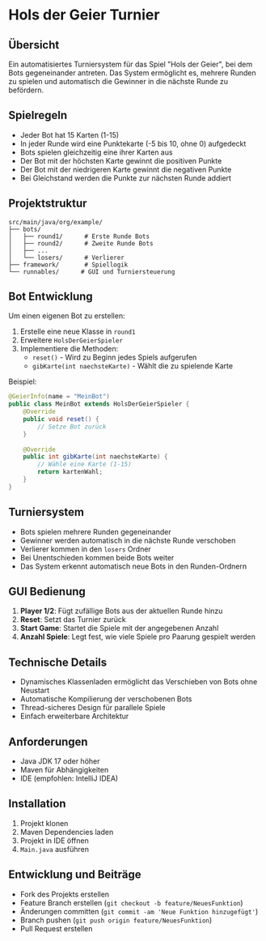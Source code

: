 # Hols der Geier Turnier

## Übersicht
Ein automatisiertes Turniersystem für das Spiel "Hols der Geier", bei dem Bots gegeneinander antreten. Das System ermöglicht es, mehrere Runden zu spielen und automatisch die Gewinner in die nächste Runde zu befördern.

## Spielregeln
- Jeder Bot hat 15 Karten (1-15)
- In jeder Runde wird eine Punktekarte (-5 bis 10, ohne 0) aufgedeckt
- Bots spielen gleichzeitig eine ihrer Karten aus
- Der Bot mit der höchsten Karte gewinnt die positiven Punkte
- Der Bot mit der niedrigeren Karte gewinnt die negativen Punkte
- Bei Gleichstand werden die Punkte zur nächsten Runde addiert

## Projektstruktur
```
src/main/java/org/example/
├── bots/
│   ├── round1/      # Erste Runde Bots
│   ├── round2/      # Zweite Runde Bots
│   ├── ...
│   └── losers/      # Verlierer
├── framework/       # Spiellogik
└── runnables/      # GUI und Turniersteuerung
```

## Bot Entwicklung
Um einen eigenen Bot zu erstellen:
1. Erstelle eine neue Klasse in `round1`
2. Erweitere `HolsDerGeierSpieler`
3. Implementiere die Methoden:
   - `reset()` - Wird zu Beginn jedes Spiels aufgerufen
   - `gibKarte(int naechsteKarte)` - Wählt die zu spielende Karte

Beispiel:
```java
@GeierInfo(name = "MeinBot")
public class MeinBot extends HolsDerGeierSpieler {
    @Override
    public void reset() {
        // Setze Bot zurück
    }
    
    @Override
    public int gibKarte(int naechsteKarte) {
        // Wähle eine Karte (1-15)
        return kartenWahl;
    }
}
```

## Turniersystem
- Bots spielen mehrere Runden gegeneinander
- Gewinner werden automatisch in die nächste Runde verschoben
- Verlierer kommen in den `losers` Ordner
- Bei Unentschieden kommen beide Bots weiter
- Das System erkennt automatisch neue Bots in den Runden-Ordnern

## GUI Bedienung
1. **Player 1/2**: Fügt zufällige Bots aus der aktuellen Runde hinzu
2. **Reset**: Setzt das Turnier zurück
3. **Start Game**: Startet die Spiele mit der angegebenen Anzahl
4. **Anzahl Spiele**: Legt fest, wie viele Spiele pro Paarung gespielt werden

## Technische Details
- Dynamisches Klassenladen ermöglicht das Verschieben von Bots ohne Neustart
- Automatische Kompilierung der verschobenen Bots
- Thread-sicheres Design für parallele Spiele
- Einfach erweiterbare Architektur

## Anforderungen
- Java JDK 17 oder höher
- Maven für Abhängigkeiten
- IDE (empfohlen: IntelliJ IDEA)

## Installation
1. Projekt klonen
2. Maven Dependencies laden
3. Projekt in IDE öffnen
4. `Main.java` ausführen

## Entwicklung und Beiträge
- Fork des Projekts erstellen
- Feature Branch erstellen (`git checkout -b feature/NeuesFunktion`)
- Änderungen committen (`git commit -am 'Neue Funktion hinzugefügt'`)
- Branch pushen (`git push origin feature/NeuesFunktion`)
- Pull Request erstellen
